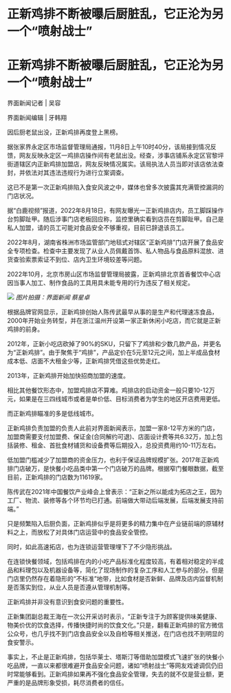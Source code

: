 # 正新鸡排不断被曝后厨脏乱，它正沦为另一个“喷射战士”

# 正新鸡排不断被曝后厨脏乱，它正沦为另一个“喷射战士”

界面新闻记者 | 吴容

界面新闻编辑 | 牙韩翔

因后厨老鼠出没，正新鸡排再度登上黑榜。

据张家界永定区市场监督管理局通报，11月8日上午10时40分，该局接到情况反馈，网友反映永定区一鸡排店操作间有老鼠出没。经查，涉事店铺系永定区官黎坪街道辖区内正新鸡排加盟店，网友反映情况属实。该局执法人员当即对该店依法查封，并依法对其违法违规行为进行立案调查。

这已不是第一次正新鸡排陷入食安风波之中，媒体也曾多次披露其充满管控漏洞的门店状况。

据“白鹿视频”报道，2022年8月18日，有网友曝光一正新鸡排店内，员工脚踩操作台剪脚趾甲。随后涉事门店老板回应称，监控里确实看到店员在剪脚趾甲。自己是私人加盟，请的员工可能对食品安全不够重视，目前已辞退该员工。

2022年8月，湖南省株洲市场监管部门地毯式对辖区“正新鸡排”门店开展了食品安全专项检查。检查中主要发现了从业人员佩戴首饰、私人物品与食品原料混放、进货查验索票索证不到位、店内卫生环境较差等问题。

2022年10月，北京市房山区市场监督管理局披露，正新鸡排北京首香餐饮中心店因当事人加工、制作食品的工具用具未能专用的行为违反了相关规定。

![](https://inews.gtimg.com/om_bt/OTVuPOj09x6FTkJ2fd3JcqJvFG85EkAbpwZjrDFRW4onsAA/1000)
_图片拍摄：界面新闻 蔡星卓_

根据品牌官网显示，正新鸡排创始人陈传武最早从事的是生产和代理速冻食品，2000年开始业务转型，并在浙江温州开设第一家正新休闲小吃店，而它就是正新鸡排的前身。

2012年，正新小吃店砍掉了90%的SKU，只留下了鸡排和少数几款产品，并更名为“正新鸡排”。由于聚焦于“鸡排”，产品定价在5元至12元之间，加上半成品食材成本低、店面不大租金少等，正新鸡排凭借这些优势走红。

2013年，正新鸡排开始加快招商加盟的速度。

相比其他餐饮形态中，加盟鸡排店不算难。鸡排店的启动资金一般只要10-12万元，如果是在三四线城市或者是单价低、目标消费者为学生的地区开店费用更低。

而正新鸡排瞄准的多是低线城市。

正新鸡排负责加盟的负责人此前对界面新闻表示，加盟一家8-12平方米的门店，加盟商需要支付加盟费、保证金(合同解约可退)、店面设计费等共6.32万，加上包括装修、租金、首批食材铺货和设备费等后期投入，总投资费用约10-11万左右。

低加盟门槛减少了加盟商的资金压力，也利于保证品牌规模扩张。2017年正新鸡排门店破万，是快餐小吃品类中第一个门店破万的品牌。根据窄门餐眼数据，截至目前，正新鸡排的门店数为11619家。

陈传武在2021年中国餐饮产业峰会上曾表示：“正新之所以能成为拓店之王，因为工厂、物流、装修等各个环节均已打通。前端做大带动后端发展，后端发展支持前端。”

只是频繁陷入后厨负面，正新鸡排似乎是将更多的精力集中在产业链前端的原辅材料之上，而放松了对具体门店运营中的食品安全管控。

同时，如此高速拓店，也为连锁运营管理埋下了不少隐形挑战。

在连锁快餐领域，包括鸡排在内的小吃产品标准化程度较高，有着相对稳定的半成品和料理包以及机器设备等，简化了现场制作的复杂工序和人工参与的部分。但是门店里仍然存在着隐形的“不标准”地带，比如食材是否新鲜、品牌及店内监督机制是否落实到位，从业人员是否遵从管理机制等。

正新鸡排并非没有意识到食安问题的重要性。

正新集团副总裁王海在一次公开采访时表示，“正新专注于为顾客提供味美健康、物美价优的饮食选择，传播快捷时尚的饮食文化。”只是，翻看正新鸡排的官方微信公众号，也几乎找不到门店食品安全以及自检等相关推送，在门店也找不到明显的食安警示。

事实上，不止是正新鸡排，包括华莱士、塔斯汀等借助加盟模式飞速扩张的快餐小吃品牌，一直以来都很难避开食品安全问题，诸如“喷射战士”等网友戏谑调侃仍旧时常能够看到。正新鸡排如果再不强化食品安全管理，失去的就不仅是营业额，更严重的是品牌形象受损，耗尽消费者的信任。

